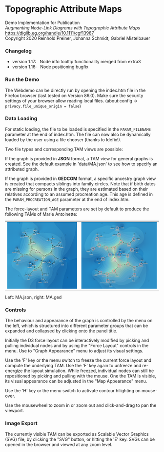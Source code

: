 # Topographic Attribute Maps

Demo Implementation for Publication  
*Augmenting Node-Link Diagrams with Topographic Attribute Maps*  
https://diglib.eg.org/handle/10.1111/cgf13987 <br>
Copyright 2020 Reinhold Preiner, Johanna Schmidt, Gabriel Mistelbauer

### Changelog

* version 1.17:&nbsp;&nbsp; Node info tooltip functionality merged from extra3
* version 1.16:&nbsp;&nbsp; Node positioning bugfix

### Run the Demo

The Webdemo can be directly run by opening the index.htm file in the Firefox browser (last tested on Version 86.0).
Make sure the security settings of your browser allow reading local files. (about:config -> ```privacy.file_unique_origin = false```)

### Data Loading

For static loading, the file to be loaded is specified in the ``PARAM_FILENAME`` parameter at the end of index.htm. 
The file can now also be dynamically loaded by the user using a file chooser (thanks to Idefix!).

Two file types and corresponding TAM views are possible:

If the graph is provided in **JSON** format, a TAM view for general graphs is created.
See the default example in 'data/MA.json' to see how to specify an attributed graph. 

If the graph is provided in **GEDCOM** format, a specific ancestry graph view is created that compacts siblings into family circles. 
Note that if birth dates are missing for persons in the graph, they are estimated based on their relatives according to an assumed procreation age.
This age is defined in the ``PARAM_PROCREATION_AGE`` parameter at the end of index.htm.

The force-layout and TAM parameters are set by default to produce the following TAMs of Marie Antoinette:

<table width="1000" cellspacing="0" cellpadding="0"><tr><td>
	<img align="center" src="/images/marie-antoinette.png" width="427">
</td><td>
	<img align="center" src="/images/marie-antoinette-2.png" width="460">
</td></tr></table>

Left: MA.json, right: MA.ged


### Controls

The behaviour and appearance of the graph is controlled by the menu on the left, which is structured into different parameter groups that can be expanded and collapsed by clicking onto the panel title.

Initially the D3 force layout can be interactively modified by picking and pulling individual nodes 
and by using the "Force Layout" controls in the menu. Use to "Graph Appearance" menu to adjust its visual settings.

Use the 'F' key or the menu switch to freeze the current force layout and compute the underlying TAM. 
Use the 'F' key again to unfreeze and re-energize the layout simulation. While freezed, individual nodes can still 
be repositioned by picking and pulling with the mouse. One the TAM is visible, its visual appearance can be adjusted 
in the "Map Appearance" menu.

Use the 'H' key or the menu switch to activate contour hilighting on mouse-over.

Use the mousewheel to zoom in or zoom out and click-and-drag to pan the viewport.


### Image Export

The currently visible TAM can be exported as Scalable Vector Graphics (SVG) file, by clicking the "SVG" button, 
or hitting the 'E' key. SVGs can be opened in the browser and viewed at any zoom level.

